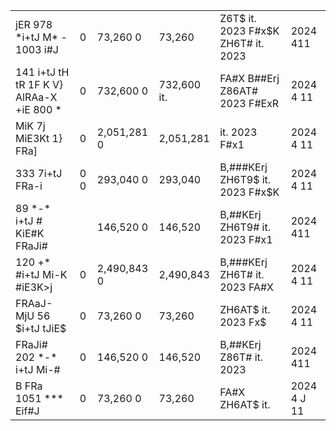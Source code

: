 <table><tr><td>jER 978 *i+tJ M* - 1003 i#J</td><td>0</td><td>73,260 0</td><td>73,260</td><td>Z6T$ it. 2023 F#x$K ZH6T# it. 2023</td><td>2024 411 </td></tr><tr><td>141 i+tJ tH  tR 1F K V} AlRAa-X +iE 800 *</td><td>0</td><td>732,600 0</td><td>732,600 it.</td><td>FA#X B##Erj Z86AT# 2023 F#ExR</td><td>2024  4  11 </td></tr><tr><td>MiK 7j MiE3Kt 1} FRa]</td><td>0</td><td>2,051,281 0</td><td>2,051,281</td><td>it. 2023 F#x1</td><td>2024  4  11 </td></tr><tr><td>333 7i+tJ FRa-i</td><td>0 0</td><td>293,040 0</td><td>293,040</td><td>B,###KErj ZH6T9$ it. 2023 F#x$K</td><td>2024 4  11 </td></tr><tr><td>89 *-* i+tJ # KiE#K FRaJi#</td><td></td><td>146,520 0</td><td>146,520</td><td>B,##KErj ZH6T9# it. 2023 F#x1</td><td>2024 411 </td></tr><tr><td>120 +* #i+tJ Mi-K #iE3K&gt;j</td><td>0</td><td>2,490,843 0</td><td>2,490,843</td><td>B,###KErj ZH6T# it. 2023 FA#X</td><td>2024  4  11 </td></tr><tr><td>FRAaJ-MjU 56 $i+tJ tJiE$</td><td>0</td><td>73,260 0</td><td>73,260</td><td>ZH6AT$ it. 2023 Fx$</td><td>2024 4  11 </td></tr><tr><td>FRaJi# 202 *-* i+tJ Mi-#</td><td>0</td><td>146,520 0</td><td>146,520</td><td>B,##KErj Z86T# it. 2023 </td><td>2024 411 </td></tr><tr><td>B FRa 1051 *** Eif#J</td><td>0</td><td>73,260 0</td><td>73,260</td><td>FA#X ZH6AT$ it.</td><td>2024 4 J 11 </td></tr></table>